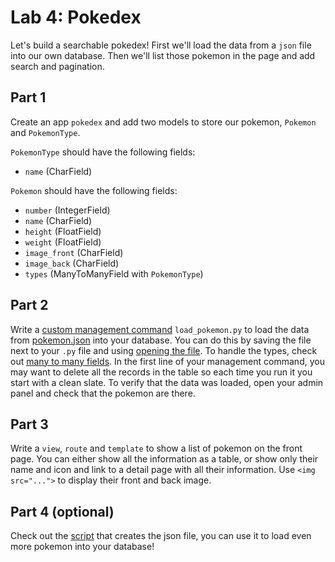 

# Lab 4: Pokedex

Let's build a searchable pokedex! First we'll load the data from a `json` file into our own database. Then we'll list those pokemon in the page and add search and pagination.

## Part 1

Create an app `pokedex` and add two models to store our pokemon, `Pokemon` and `PokemonType`.

`PokemonType` should have the following fields:
- `name` (CharField)

`Pokemon` should have the following fields:
- `number` (IntegerField)
- `name` (CharField)
- `height` (FloatField)
- `weight` (FloatField)
- `image_front` (CharField)
- `image_back` (CharField)
- `types` (ManyToManyField with `PokemonType`)

## Part 2

Write a [custom management command](../docs/01%20-%20Django%20Overview.md#custom-management-commands) `load_pokemon.py` to load the data from [pokemon.json](./pokemon.json) into your database. You can do this by saving the file next to your `.py` file and using [opening the file](../../1%20Python/docs/../../1%20Python/docs/11%20-%20FileIO.md). To handle the types, check out [many to many fields](../docs/05%20-%20Models.md#many-to-many). In the first line of your management command, you may want to delete all the records in the table so each time you run it you start with a clean slate. To verify that the data was loaded, open your admin panel and check that the pokemon are there.

## Part 3

Write a `view`, `route` and `template` to show a list of pokemon on the front page. You can either show all the information as a table, or show only their name and icon and link to a detail page with all their information. Use `<img src="...">` to display their front and back image.


## Part 4 (optional)

Check out the [script](./pokedex.py) that creates the json file, you can use it to load even more pokemon into your database!

